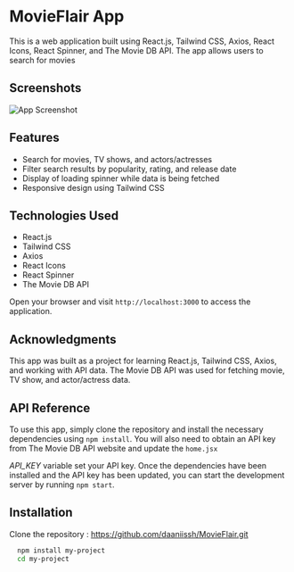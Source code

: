 # MovieFlair App

This is a web application built using React.js, Tailwind CSS, Axios, React Icons, React Spinner, and The Movie DB API. The app allows users to search for movies


## Screenshots

![App Screenshot](./screenshot.gif)

 


## Features

- Search for movies, TV shows, and actors/actresses
- Filter search results by popularity, rating, and release date
- Display of loading spinner while data is being fetched
- Responsive design using Tailwind CSS

## Technologies Used

- React.js
- Tailwind CSS
- Axios
- React Icons
- React Spinner
- The Movie DB API

Open your browser and visit `http://localhost:3000` to access the application.

## Acknowledgments

This app was built as a project for learning React.js, Tailwind CSS, Axios, and working with API data. The Movie DB API was used for fetching movie, TV show, and actor/actress data.

## API Reference

To use this app, simply clone the repository and install the necessary dependencies using `npm install`. You will also need to obtain an API key from The Movie DB API website and update the `home.jsx`

_API_KEY_ variable set your API key. Once the dependencies have been installed and the API key has been updated, you can start the development server by running `npm start`.

## Installation

Clone the repository : https://github.com/daaniissh/MovieFlair.git

```bash
  npm install my-project
  cd my-project
```
